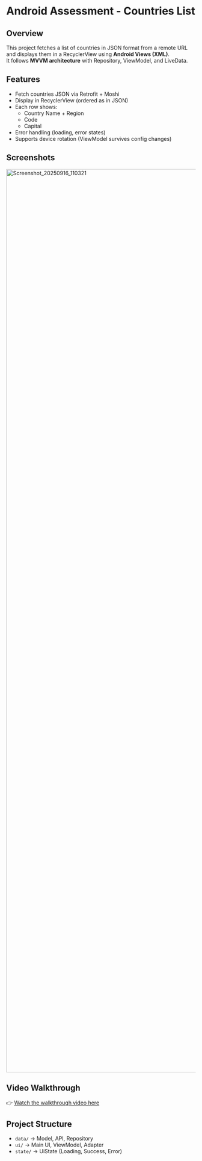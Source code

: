 # Android Assessment - Countries List

## Overview
This project fetches a list of countries in JSON format from a remote URL and displays them in a RecyclerView using **Android Views (XML)**.  
It follows **MVVM architecture** with Repository, ViewModel, and LiveData.  

## Features
- Fetch countries JSON via Retrofit + Moshi
- Display in RecyclerView (ordered as in JSON)
- Each row shows:
  - Country Name + Region 
  - Code
  - Capital
- Error handling (loading, error states)
- Supports device rotation (ViewModel survives config changes)

## Screenshots
<img width="1080" height="2400" alt="Screenshot_20250916_110321" src="https://github.com/user-attachments/assets/1758e53e-e009-4e3c-9e66-562fd3b5431e" />


## Video Walkthrough
👉 [Watch the walkthrough video here](YOUR_VIDEO_LINK)

## Project Structure
- `data/` → Model, API, Repository
- `ui/` → Main UI, ViewModel, Adapter
- `state/` → UiState (Loading, Success, Error)
